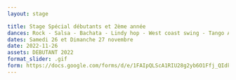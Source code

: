 ```yaml
---
layout: stage

title: Stage Spécial débutants et 2ème année
dances: Rock - Salsa - Bachata - Lindy hop - West coast swing - Tango Argentin
dates: Samedi 26 et Dimanche 27 novembre
date: 2022-11-26
assets: DEBUTANT 2022
format_slider: .gif
form: https://docs.google.com/forms/d/e/1FAIpQLScA1RIU28g2yb6O1Ffj_QIdkrmicGbBmqCgidRZ4wPP_G1JiA/viewform?usp=sf_link
---
```


